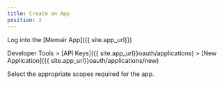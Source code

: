 ```yaml
---
title: Create an App
position: 2
---
```


Log into the [Memair App]({{ site.app_url}})

Developer Tools > [API Keys]({{ site.app_url}}oauth/applications) > [New Application]({{ site.app_url}}oauth/applications/new)

Select the appropriate scopes required for the app.
